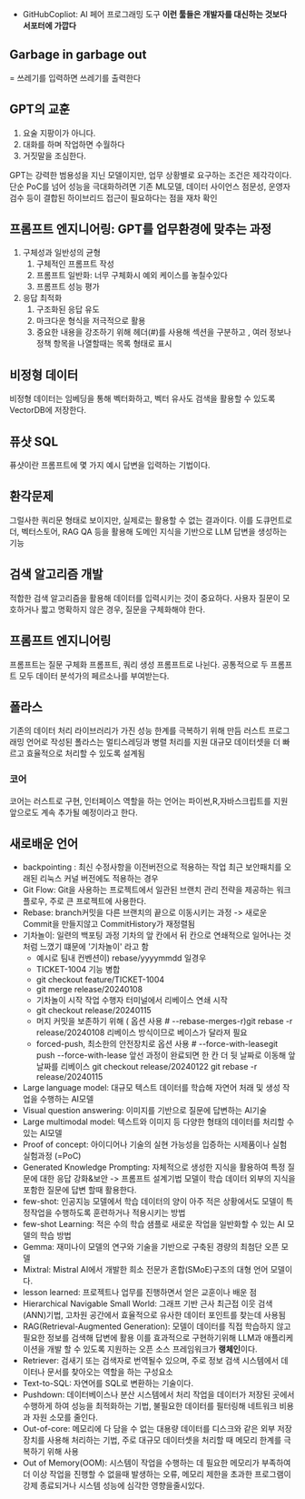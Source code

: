 
- GitHubCopliot: AI 페어 프로그래밍 도구 **이런 툴들은 개발자를 대신하는 것보다 서포터에 가깝다**

## Garbage in garbage out
= 쓰레기를 입력하면 쓰레기를 출력한다

## GPT의 교훈
1. 요술 지팡이가 아니다.
2. 대화를 하며 작업하면 수월하다
3. 거짓말을 조심한다.

GPT는 강력한 범용성을 지닌 모델이지만, 업무 상황별로 요구하는 조건은 제각각이다. 단순 PoC를 넘어 성능을 극대화하려면 기존 ML모델, 데이터 사이언스 점문성, 운영자 검수 등이 결합된 하이브리드 접근이 필요하다는 점을 재차 확인


## 프롬프트 엔지니어링: GPT를 업무환경에 맞추는 과정
1. 구체성과 일반성의 균형
	1. 구체적인 프롬프트 작성
	2. 프롬프트 일반화: 너무 구체화시 예외 케이스를 놓칠수있다
	3. 프롬프트 성능 평가
2. 응답 최적화
	1. 구조화된 응답 유도
	2. 마크다운 형식을 저극적으로 활용
	3. 중요한 내용을 강조하기 위해 헤더(#)를 사용해 섹션을 구분하고 , 여러 정보나 정책 항목을 나열할때는 목록 형태로 표시

## 비정형 데이터
비정형 데이터는 임베딩을 통해 벡터화하고, 벡터 유사도 검색을 활용할 수 있도록 VectorDB에 저장한다.

## 퓨샷 SQL
퓨샷이란 프롬프트에 몇 가지 예시 답변을 입력하는 기법이다. 

## 환각문제
그럴사한 쿼리문 형태로 보이지만, 실제로는 활용할 수 없는 결과이다. 이를 도큐먼트로더, 벡터스토어, RAG QA 등을 활용해 도메인 지식을 기반으로 LLM 답변을 생성하는 기능

## 검색 알고리즘 개발
적합한 검색 알고리즘을 활용해 데이터를 입력시키는 것이 중요하다.
사용자 질문이 모호하거나 짧고 명확하지 않은 경우, 질문을 구체화해야 한다.

## 프롬프트 엔지니어링
프롬프트는 질문 구체화 프롬프트, 쿼리 생성 프롬프트로 나뉜다.
공통적으로 두 프롬프트 모두 데이터 분석가의 페르소나를 부여받는다.

## 폴라스
기존의 데이터 처리 라이브러리가 가진 성능 한계를 극복하기 위해 만듬
러스트 프로그래밍 언어로 작성된 폴라스는 멀티스레딩과 병렬 처리를 지원 대규모 데이터셋을 더 빠르고 효율적으로 처리할 수 있도록 설계됨

### 코어
코어는 러스트로 구현, 인터페이스 역할을 하는 언어는 파이썬,R,자바스크립트를 지원 앞으로도 계속 추가될 예정이라고 한다.

## 새로배운 언어
* backpointing : 최신 수정사항을 이전버전으로 적용하는 작업 최근 보안패치를 오래된 리눅스 커널 버전에도 적용하는 경우
* Git Flow: Git을 사용하는 프로젝트에서 일관된 브랜치 관리 전략을 제공하는 워크플로우, 주로 큰 프로젝트에 사용한다.
* Rebase: branch커밋을 다른 브랜치의 끝으로 이동시키는 과정 -> 새로운 Commit을 만들지않고 CommitHistory가 재정렬됨
* 기차놀이: 일련의 백포팅 과정 기차의 앞 칸에서 뒤 칸으로 연쇄적으로 일어나는 것처럼 느꼈기 떄문에 '기차놀이' 라고 함
	* 예시로 팀내 컨벤션이) rebase/yyyymmdd 일경우
	* TICKET-1004 기능 병합
	* git checkout feature/TICKET-1004
	* git merge release/20240108
	* 기차놀이 시작 작업 수행자 터미널에서 리베이스 연쇄 시작 
	* git checkout release/20240115
	* 머지 커밋을 보존하기 위해 ( 옵션 사용 # --rebase-merges-r)git rebase -r release/20240108 리베이스 방식이므로 베이스가 달라져 필요
	* forced-push, 최소한의 안전장치로 옵션 사용 # --force-with-leasegit push --force-with-lease 앞선 과정이 완료되면 한 칸 더 뒷 날짜로 이동해 앞 날짜를 리베이스  git checkout release/20240122 git rebase -r release/20240115
* Large language model:  대규모 텍스트 데이터를 학습해 자연어 처래 및 생성 작업을 수행하는 AI모델
* Visual question answering: 이미지를 기반으로 질문에 답변하는 AI기술
* Large multimodal model: 텍스트와 이미지 등 다양한 형태의 데이터를 처리할 수 있는 AI모델
* Proof of concept: 아이디어나 기술의 실현 가능성을 입증하는 시제품이나 실험 실험과정 (=PoC)
* Generated Knowledge Prompting: 자체적으로 생성한 지식을 활용하여 특정 질문에 대한 응답 강화&보안 -> 프롬프트 설계기법 모델이 학습 데이터 외부의 지식을 포함한 질문에 답변 할때 활용한다.
* few-shot: 인공지능 모델에서 학습 데이터의 양이 아주 적은 상황에서도 모델이 특정작업을 수행하도록 훈련하거나 적용시키는 방법
* few-shot Learning: 적은 수의 학습 샘플로 새로운 작업을 일반화할 수 있는 AI 모델의 학습 방법
* Gemma: 재미나이 모델의 연구와 기술을 기반으로 구축된 경량의 최첨단 오픈 모델
* Mixtral: Mistral AI에서 개발한 희소 전문가 혼합(SMoE)구조의 대형 언어 모델이다.
* lesson learned: 프로젝트나 업무를 진행하면서 얻은 교훈이나 배운 점
* Hierarchical Navigable Small World: 그래프 기반 근사 최근접 이웃 검색(ANN)기법, 고차원 공간에서 효율적으로 유사한 데이터 포인트를 찾는데 사용됨
* RAG(Retrieval-Augmented Generation): 모델이 데이터를 직접 학습하지 않고 필요한 정보를 검색해 답변에 활용 이를 효과적으로 구현하기위해 LLM과 애플리케이션을 개발 할 수 있도록 지원하는 오픈 소스 프레임워크가 **랭체인**이다.
* Retriever: 검새기 또는 검색자로 번역될수 있으며, 주로 정보 검색 시스템에서 데이터나 문서를 찾아오는 역할을 하는 구성요소
* Text-to-SQL: 자연어를 SQL로 변환하는 기술이다.
* Pushdown: 데이터베이스나 분산 시스템에서 처리 작업을 데이터가 저장된 곳에서 수행하게 하여 성능을 최적화하는 기법, 불필요한 데이터를 필터링해 네트워크 비용과 자원 소모를 줄인다.
* Out-of-core: 메모리에 다 담을 수 없는 대용량 데이터를 디스크와 같은 외부 저장 장치를 사용해 처리하는 기법, 주로 대규모 데이터셋을 처리할 때 메모리 한계를 극복하기 위해 사용
* Out of Memory(OOM): 시스템이 작업을 수행하는 데 필요한 메모리가 부족하여 더 이상 작업을 진행할 수 없을때 발생하는 오류, 메모리 제한을 초과한 프로그램이 강제 종료되거나 시스템 성능에 심각한 영향을줄시있다.